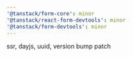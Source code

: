 ```yaml
---
'@tanstack/form-core': minor
'@tanstack/react-form-devtools': minor
'@tanstack/form-devtools': minor
---
```


ssr, dayjs, uuid, version bump patch
